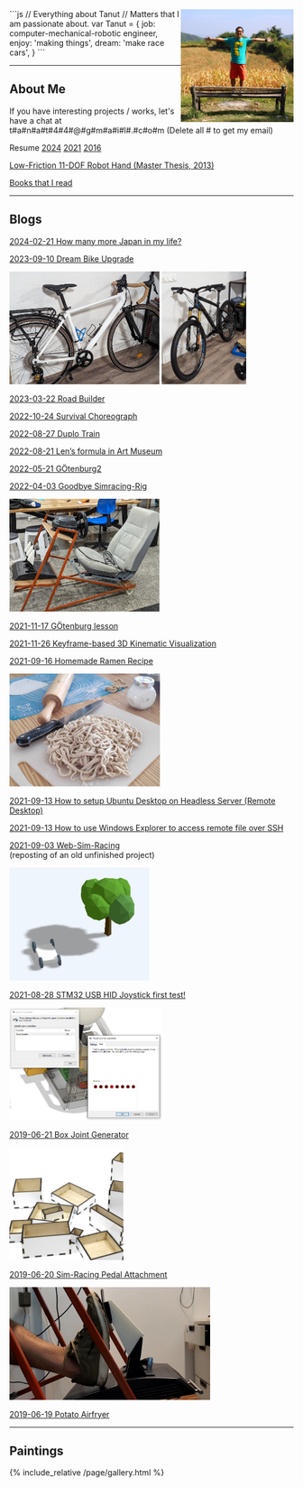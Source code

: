 <img src="/image/tanut.jpg" alt="tanut" height="200" style="float: right"/>
```js
// Everything about Tanut 
// Matters that I am passionate about.
var Tanut = { 
    job: computer-mechanical-robotic engineer,
    enjoy: 'making things',
    dream: 'make race cars',
}
```

---

## About Me

If you have interesting projects / works, let's have a chat at t#a#n#a#t#4#4#@#g#m#a#i#l#.#c#o#m (Delete all # to get my email)

Resume [2024](/assets/resume2024_5.pdf) [2021](/assets/TanutPresentation_210803.pdf) [2016](/assets/resume2021_6.pdf')

[Low-Friction 11-DOF Robot Hand (Master Thesis, 2013)](/assets/master_thesis.pdf)

[Books that I read](/post/booksiread)
<canvas id="gallery" width="800" height="300">
  <script type="module" src="/assets/book-gallery/main.js"></script>

---

## Blogs

[2024-02-21 How many more Japan in my life?](/post/2024-02-21-how-many-more-japan)

[2023-09-10 Dream Bike Upgrade](/post/2023-09-10-dream-bike-upgrade)

<img src="/image/bicycle/road/after.jpg" height="200"/>
<img src="/image/bicycle/mtb/after.jpg" height="200"/>

[2023-03-22 Road Builder](/assets/road-builder/index.html)

[2022-10-24 Survival Choreograph](/post/2022-10-24-survival-choreograph)

[2022-08-27 Duplo Train](/post/2022-08-27-duplo-train)

[2022-08-21 Len’s formula in Art Museum](/post/2022-08-21-lens-formula-in-art-museum)

[2022-05-21 GÖtenburg2](/post/2022-05-21-gotenborg)

[2022-04-03 Goodbye Simracing-Rig](/post/2022-04-03-goodbye-simracing-rig)

<img src="/image/simrig4.jpg" height="200"/>

[2021-11-17 GÖtenburg lesson](/post/2021-11-17-gotenborg)

[2021-11-26 Keyframe-based 3D Kinematic Visualization](/assets/3d-kinematic-visualization/index.html)

[2021-09-16 Homemade Ramen Recipe](/post/ramen-recipe)

<img src="/image/ramen.jpg" height="200"/>

[2021-09-13 How to setup Ubuntu Desktop on Headless Server (Remote Desktop)](/post/2021-09-13-ubuntu-desktop-on-headless-server)

[2021-09-13 How to use Windows Explorer to access remote file over SSH
](/post/2021-09-13-wsl2-sshfs)

[2021-09-03 Web-Sim-Racing](/assets/web-sim-racing/index.html) <br/>
(reposting of an old unfinished project)

<img src="/assets/web-sim-racing/images/200722.PNG" height="200"/>

[2021-08-28 STM32 USB HID Joystick first test!](/post/2021-08-28-stm32-usb-joystick)

<img src="/image/210828usbjoystickdevice.png" height="200"/>

[2019-06-21 Box Joint Generator](/post/2019-06-21-box-joint-generator)

<img src="/image/boxbox.png" height="200"/>

[2019-06-20 Sim-Racing Pedal Attachment](/post/2019-06-20-simracing-pedal-attachment)

<img src="/image/thrustmaster-pedal-after.jpg" height="200"/>

[2019-06-19 Potato Airfryer](/post/2019-06-19-potato-airfryer)

---

## Paintings

{% include_relative /page/gallery.html %}
